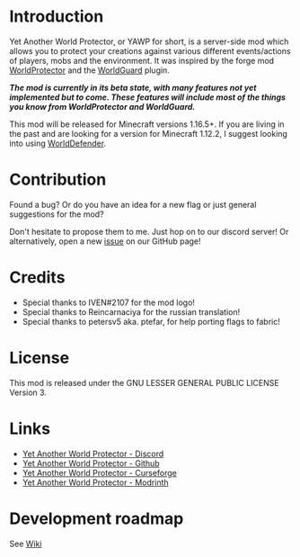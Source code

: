 # Introduction

Yet Another World Protector, or YAWP for short, is a server-side mod which allows you to protect your creations against various different events/actions of players, mobs and the environment. It was inspired by the forge mod [WorldProtector](https://www.curseforge.com/minecraft/mc-mods/worldprotector) and the [WorldGuard](https://dev.bukkit.org/projects/worldguard) plugin.

***The mod is currently in its beta state, with many features not yet implemented but to come. These features will include most of the things you know from WorldProtector and WorldGuard.***

This mod will be released for Minecraft versions 1.16.5+. If you are living in the past and are looking for a version for Minecraft 1.12.2, I suggest looking into using [WorldDefender](https://www.curseforge.com/minecraft/mc-mods/world-defender).

# Contribution

Found a bug? Or do you have an idea for a new flag or just general suggestions for the mod?

Don't hesitate to propose them to me. Just hop on to our discord server! Or alternatively, open a
new [issue](https://github.com/Z0rdak/Yet-Another-World-Protector/issues) on our GitHub page!

# Credits

- Special thanks to IVEN#2107 for the mod logo!
- Special thanks to Reincarnaciya for the russian translation!
- Special thanks to petersv5 aka. ptefar, for help porting flags to fabric!

# License

This mod is released under the GNU LESSER GENERAL PUBLIC LICENSE Version 3.

# Links

* [Yet Another World Protector - Discord]( https://discord.gg/d7hArKCUtm)
* [Yet Another World Protector - Github](https://github.com/Z0rdak/Yet-Another-World-Protector)
* [Yet Another World Protector - Curseforge](https://www.curseforge.com/minecraft/mc-mods/yawp)
* [Yet Another World Protector - Modrinth](https://modrinth.com/mod/yawp)

# Development roadmap

See [Wiki](https://github.com/Z0rdak/Yet-Another-World-Protector/wiki)<!-- @IGNORE PREVIOUS: link -->
